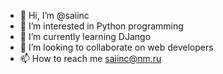 - 👋 Hi, I’m @saiinc
- 👀 I’m interested in Python programming
- 🌱 I’m currently learning DJango
- 💞️ I’m looking to collaborate on web developers
- 📫 How to reach me saiinc@nm.ru

<!---
saiinc/saiinc is a ✨ special ✨ repository because its `README.md` (this file) appears on your GitHub profile.
You can click the Preview link to take a look at your changes.
--->
